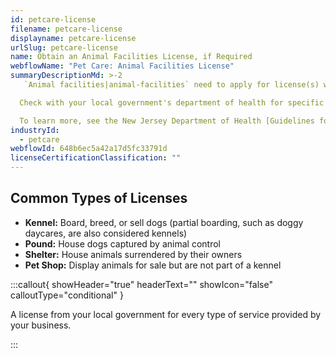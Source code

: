 ```yaml
---
id: petcare-license
filename: petcare-license
displayname: petcare-license
urlSlug: petcare-license
name: Obtain an Animal Facilities License, if Required
webflowName: "Pet Care: Animal Facilities License"
summaryDescriptionMd: >-2
   `Animal facilities|animal-facilities` need to apply for license(s) with their local government annually. Your facility may need multiple licenses depending on the services you provide.

  Check with your local government's department of health for specific license application requirements and to schedule a site inspection prior to your application.

  To learn more, see the New Jersey Department of Health [Guidelines for Municipal Licensure of Animal Facilities](https://www.nj.gov/health/vph/documents/guidelines_for_municipal_licensure_of_animal_facilities.pdf).
industryId:
  - petcare
webflowId: 648b6ec5a42a17d5fc33791d
licenseCertificationClassification: ""
---
```

## Common Types of Licenses

* **Kennel:** Board, breed, or sell dogs (partial boarding, such as doggy daycares, are also considered kennels)
* **Pound:** House dogs captured by animal control
* **Shelter:** House animals surrendered by their owners
* **Pet Shop:** Display animals for sale but are not part of a kennel

:::callout{ showHeader="true" headerText="" showIcon="false" calloutType="conditional" }

A license from your local government for every type of service provided by your business.

:::